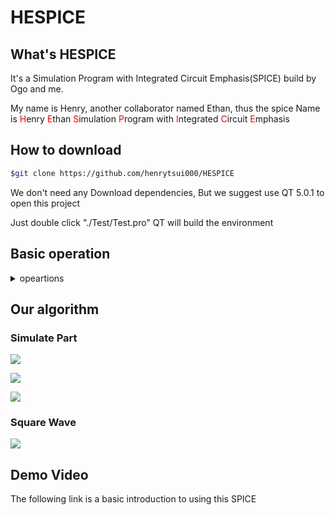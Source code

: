 # HESPICE

## What's HESPICE
It's a Simulation Program with Integrated Circuit Emphasis(SPICE) build by Ogo and me.

My name is Henry, another collaborator named Ethan, thus the spice Name is 
<font color='red'>H</font>enry
<font color='red'>E</font>than
<font color='red'>S</font>imulation
<font color='red'>P</font>rogram with
<font color='red'>I</font>ntegrated
<font color='red'>C</font>ircuit
<font color='red'>E</font>mphasis

## How to download

```bash
$git clone https://github.com/henrytsui000/HESPICE
```
We don't need any Download dependencies, But we suggest use QT 5.0.1 to open this project

Just double click "./Test/Test.pro" QT will build the environment


## Basic operation

<details>
<summary>opeartions</summary>

### Instructions:

placement interface

Press O or the legend of the resistance to call up the Place Resistance interface

Press L or the legend of the inductor to call up the placement of the Inductance interface

Press C or Capacitor Legend to call up the Place Capacitance interface

Press I or the voltage legend to call up the Voltage Source interface

Press V or the current legend to call up the current source interface

Press W or the legend of the wire to call up the Wire interface


The magnifying glass microscope represents making the circuit bigger or smaller

Scissors are used to remove wires or components

Without pre-selection operation, the left button can drag the whole circuit

Press the left button on the component to "operate"

Right-click on the component to adjust parameters or cancel placement

### Compile Interface

Click the build icon to build the circuit

Press the waveform icon to display SCOPE


Press the left button on the wires to be observed, and then press show to display the waveform
(auto scaled)

Press Cursor to select wires to trace

Move in the Graphics view to measure the time-voltage of a wire

Press Save to save the signal to the specified location

</details>

## Our algorithm


### Simulate Part 

![](https://i.imgur.com/rkS6714.png)

<img src="http://latex.codecogs.com/gif.latex?\begin{bmatrix}
R1 & -R1 & 1\\
-R1 & R1+s \cdot C1 + \frac{1}{s\cdot L1} & 0\\
1 & 0 & 0
\end{bmatrix} 
\begin{bmatrix}
V_1 \\ V_2 \\ I_{v1}
\end{bmatrix}=\begin{bmatrix}
0 \\ 0 \\ V_{v1}
\end{bmatrix} "/>

<img src="http://latex.codecogs.com/gif.latex?\begin{bmatrix}
V_1 \\ V_2 \\ x
\end{bmatrix}
=\sum^{V_{num}}_{i=0}
\begin{bmatrix}
V_{1i} \\ V_{2i} \\ I_{vi}
\end{bmatrix}" />

### Square Wave
<img src="http://latex.codecogs.com/gif.latex?
{\displaystyle {\begin{aligned}x(t)&=\lim_{n\rightarrow	\infty}{\frac {4}{\pi }}\sum _{k=1}^{n}{\frac {\sin \left(2\pi (2k-1)ft\right)}{2k-1}}\\&={\frac {4}{\pi }}\left(\sin(\omega t)+{\frac {1}{3}}\sin(3\omega t)+{\frac {1}{5}}\sin(5\omega t)+\ldots \right),&{\text{where }}\omega =2\pi f.\end{aligned}}} "/>
## Demo Video

The following link is a basic introduction to using this SPICE